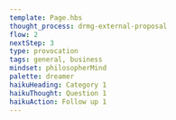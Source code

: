 ```yaml
---
template: Page.hbs
thought_process: drmg-external-proposal
flow: 2
nextStep: 3
type: provocation
tags: general, business
mindset: philosopherMind
palette: dreamer
haikuHeading: Category 1
haikuThought: Question 1
haikuAction: Follow up 1
---
```


